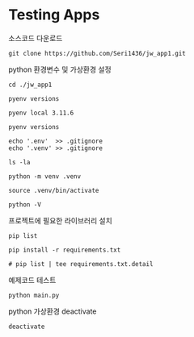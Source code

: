 # Testing Apps

소스코드 다운로드

    git clone https://github.com/Seri1436/jw_app1.git

python 환경변수 및 가상환경 설정

    cd ./jw_app1

    pyenv versions

    pyenv local 3.11.6

    pyenv versions

    echo '.env'  >> .gitignore
    echo '.venv' >> .gitignore

    ls -la

    python -m venv .venv

    source .venv/bin/activate

    python -V

프로젝트에 필요한 라이브러리 설치

    pip list

    pip install -r requirements.txt

    # pip list | tee requirements.txt.detail

예제코드 테스트

    python main.py

python 가상환경 deactivate

    deactivate
